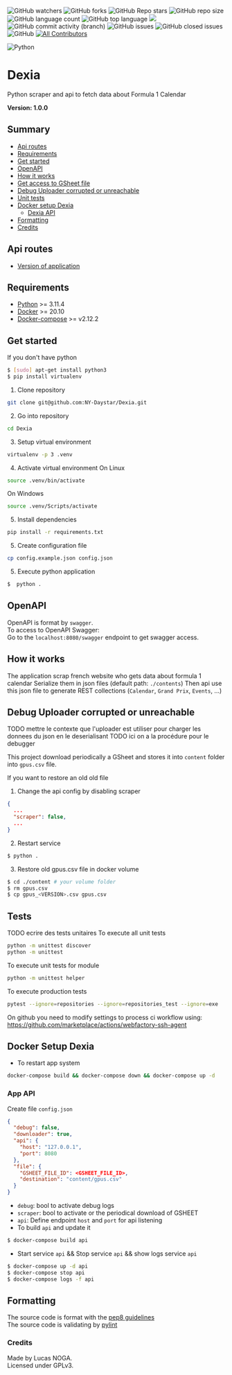 ![GitHub watchers](https://img.shields.io/github/watchers/ny-daystar/dexia)
![GitHub forks](https://img.shields.io/github/forks/ny-daystar/dexia)
![GitHub Repo stars](https://img.shields.io/github/stars/ny-daystar/dexia)
![GitHub repo size](https://img.shields.io/github/repo-size/ny-daystar/dexia)
![GitHub language count](https://img.shields.io/github/languages/count/ny-daystar/dexia)
![GitHub top language](https://img.shields.io/github/languages/top/ny-daystar/dexia) <a href="https://codeclimate.com/github/ny-daystar/dexia/maintainability"><img src="https://api.codeclimate.com/v1/badges/715c6f3ffb08de5ca621/maintainability" /></a>  
![GitHub commit activity (branch)](https://img.shields.io/github/commit-activity/m/ny-daystar/dexia/newArchitecture)
![GitHub issues](https://img.shields.io/github/issues/ny-daystar/dexia)
![GitHub closed issues](https://img.shields.io/github/issues-closed-raw/ny-daystar/dexia)
![GitHub](https://img.shields.io/github/license/ny-daystar/dexia)
[![All Contributors](https://img.shields.io/badge/all_contributors-1-blue.svg?style=circular)](#contributors)

![Python](https://img.shields.io/badge/Python-FFD43B?style=for-the-badge&logo=python&logoColor=blue)

# Dexia

Python scraper and api to fetch data about Formula 1 Calendar

**Version: 1.0.0**

## Summary

-   [Api routes](#api-routes)
-   [Requirements](#requirements)
-   [Get started](#get-started)
-   [OpenAPI](#openapi)
-   [How it works](#how-it-works)
-   [Get access to GSheet file](#generate-file-id)
-   [Debug Uploader corrupted or unreachable](#debug-uploader-corrupted-or-unreachable)
-   [Unit tests](#tests)
-   [Docker setup Dexia](#docker-setup-dexia)
    -   [Dexia API](#app-api)
-   [Formatting](#formatting)
-   [Credits](#credits)

## Api routes

-   [Version of application](http://localhost:8080/swagger)

## Requirements

-   [Python](https://www.python.org/) >= 3.11.4
-   [Docker](https://docs.docker.com/desktop/linux/install/ubuntu/) >= 20.10
-   [Docker-compose](https://docs.docker.com/compose/install/) >= v2.12.2

## Get started

If you don't have python

```bash
$ [sudo] apt-get install python3
$ pip install virtualenv
```

1. Clone repository

```bash
git clone git@github.com:NY-Daystar/Dexia.git
```

2. Go into repository

```bash
cd Dexia
```

3. Setup virtual environment

```bash
virtualenv -p 3 .venv
```

4. Activate virtual environment
   On Linux

```bash
source .venv/bin/activate
```

On Windows

```bash
source .venv/Scripts/activate
```

5. Install dependencies

```bash
pip install -r requirements.txt
```

5. Create configuration file

```bash
cp config.example.json config.json
```

5. Execute python application

```bash
$  python .
```

## OpenAPI

OpenAPI is format by `swagger`.  
To access to OpenAPI Swagger:  
Go to the `localhost:8080/swagger` endpoint to get swagger access.

## How it works

The application scrap french website who gets data about formula 1 calendar
Serialize them in json files (default path: `./contents`)
Then api use this json file to generate REST collections (`Calendar`, `Grand Prix`, `Events`, ...)

## Debug Uploader corrupted or unreachable

TODO mettre le contexte que l'uploader est utiliser pour charger les donnees du json en le deserialisant
TODO ici on a la procédure pour le debugger

This project download periodically a GSheet and stores it into `content` folder into `gpus.csv` file.

If you want to restore an old old file

1. Change the api config by disabling scraper

```json
{
  ...
  "scraper": false,
  ...
}
```

2. Restart service

```bash
$ python .
```

3. Restore old gpus.csv file in docker volume

```bash
$ cd ./content # your volume folder
$ rm gpus.csv
$ cp gpus_<VERSION>.csv gpus.csv
```

## Tests

TODO ecrire des tests unitaires
To execute all unit tests

```bash
python -m unittest discover
python -m unittest
```

To execute unit tests for module

```bash
python -m unittest helper
```

To execute production tests

```bash
pytest --ignore=repositories --ignore=repositories_test --ignore=exe
```

On github you need to modify settings to process ci workflow using:  
https://github.com/marketplace/actions/webfactory-ssh-agent

## Docker Setup Dexia

-   To restart app system

```bash
docker-compose build && docker-compose down && docker-compose up -d
```

### App API

Create file `config.json`

```json
{
  "debug": false,
  "downloader": true,
  "api": {
    "host": "127.0.0.1",
    "port": 8080
  },
  "file": {
    "GSHEET_FILE_ID": <GSHEET_FILE_ID>,
    "destination": "content/gpus.csv"
  }
}
```

-   `debug`: bool to activate debug logs
-   `scraper`: bool to activate or the periodical download of GSHEET
-   `api`: Define endpoint `host` and `port` for api listening
-   To build `api` and update it

```bash
$ docker-compose build api
```

-   Start service `api` && Stop service `api` && show logs service `api`

```bash
$ docker-compose up -d api
$ docker-compose stop api
$ docker-compose logs -f api
```

## Formatting

The source code is format with the [pep8 guidelines](https://peps.python.org/pep-0008/)  
The source code is validating by [pylint](https://pylint.pycqa.org/en/latest/)

### Credits

Made by Lucas NOGA.  
Licensed under GPLv3.
